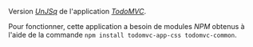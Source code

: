 Version *[UnJSq](http://q37.info/UnJSq/)* de l'application *[TodoMVC](http://todomvc.com/)*.

Pour fonctionner, cette application a besoin de modules *NPM* obtenus à l'aide de la commande `npm install todomvc-app-css todomvc-common`.